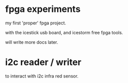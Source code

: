 # fpga experiments

my first 'proper' fpga project.

with the icestick usb board, and icestorm free fpga tools.

will write more docs later.

# i2c reader / writer

to interact with i2c infra red sensor.
